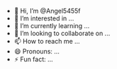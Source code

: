 - 👋 Hi, I’m @Angel5455f
- 👀 I’m interested in ...
- 🌱 I’m currently learning ...
- 💞️ I’m looking to collaborate on ...
- 📫 How to reach me ...
- 😄 Pronouns: ...
- ⚡ Fun fact: ...

<!--sw  premm
Angel5455f/Angel5455f is a ✨ special ✨ repository because its `README.md` (this file) appears on your GitHub profile.
You can click the Preview link to take a look at your changes.
--->
